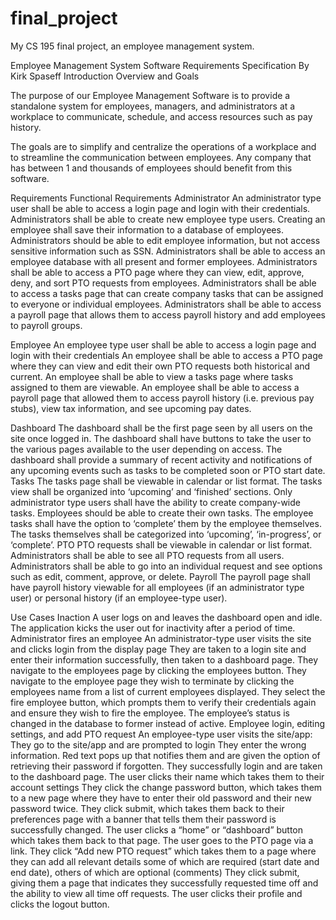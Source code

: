 # final_project
My CS 195 final project, an employee management system. 

Employee Management System Software Requirements Specification
By Kirk Spaseff
Introduction
Overview and Goals

The purpose of our Employee Management Software is to provide a standalone system for employees, managers, and administrators at a workplace to communicate, schedule, and access resources such as pay history. 

The goals are to simplify and centralize the operations of a workplace and to streamline the communication between employees. Any company that has between 1 and thousands of employees should benefit from this software. 

Requirements
Functional Requirements
Administrator
An administrator type user shall be able to access a login page and login with their credentials. 
Administrators shall be able to create new employee type users.
Creating an employee shall save their information to a database of employees.
Administrators should be able to edit employee information, but not access sensitive information such as SSN.
Administrators shall be able to access an employee database with all present and former employees.
Administrators shall be able to access a PTO page where they can view, edit, approve, deny, and sort PTO requests from employees.
Administrators shall be able to access a tasks page that can create company tasks that can be assigned to everyone or individual employees. 
Administrators shall be able to access a payroll page that allows them to access payroll history and add employees to payroll groups.
	
Employee
An employee type user shall be able to access a login page and login with their credentials
An employee shall be able to access a PTO page where they can view and edit their own PTO requests both historical and current.
An employee shall be able to view a tasks page where tasks assigned to them are viewable.
An employee shall be able to access a payroll page that allowed them to access payroll history (i.e. previous pay stubs), view tax information, and see upcoming pay dates. 

Dashboard
The dashboard shall be the first page seen by all users on the site once logged in. 
The dashboard shall have buttons to take the user to the various pages available to the user depending on access. 
The dashboard shall provide a summary of recent activity and notifications of any upcoming events such as tasks to be completed soon or PTO start date. 
Tasks
The tasks page shall be viewable in calendar or list format.
The tasks view shall be organized into ‘upcoming’ and ‘finished’ sections.
Only administrator type users shall have the ability to create company-wide tasks.
Employees should be able to create their own tasks. 
The employee tasks shall have the option to ‘complete’ them by the employee themselves.
The tasks themselves shall be categorized into ‘upcoming’, ‘in-progress’, or ‘complete’.
 PTO
PTO requests shall be viewable in calendar or list format.
Administrators shall be able to see all PTO requests from all users.
Administrators shall be able to go into an individual request and see options such as edit, comment, approve, or delete.
Payroll
The payroll page shall have payroll history viewable for all employees (if an administrator type user) or personal history (if an employee-type user).


Use Cases
Inaction
A user logs on and leaves the dashboard open and idle. 
The application kicks the user out for inactivity after a period of time. 
Administrator fires an employee
An administrator-type user visits the site and clicks login from the display page
They are taken to a login site and enter their information successfully, then taken to a dashboard page.
They navigate to the employees page by clicking the employees button.
They navigate to the employee page they wish to terminate by clicking the employees name from a list of current employees displayed.
They select the fire employee button, which prompts them to verify their credentials again and ensure they wish to fire the employee. 
The employee’s status is changed in the database to former instead of active.
Employee login, editing settings, and add PTO request
An employee-type user visits the site/app:
They go to the site/app and are prompted to login
They enter the wrong information. Red text pops up that notifies them and are given the option of retrieving their password if forgotten.
They successfully login and are taken to the dashboard page. 
The user clicks their name which takes them to their account settings
They click the change password button, which takes them to a new page where they have to enter their old password and their new password twice.
They click submit, which takes them back to their preferences page with a banner that tells them their password is successfully changed.
The user clicks a “home” or “dashboard” button which takes them back to that page. 
The user goes to the PTO page via a link.
They click “Add new PTO request” which takes them to a page where they can add all relevant details some of which are required (start date and end date), others of which are optional (comments) 
They click submit, giving them a page that indicates they successfully requested time off and the ability to view all time off requests. 
The user clicks their profile and clicks the logout button.
